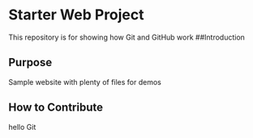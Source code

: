 # Starter Web Project

This repository is for showing how Git and GitHub work
##Introduction 

## Purpose

Sample website with plenty of files for demos

## How to Contribute
hello Git